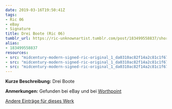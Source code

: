 ```yaml
---
date: 2019-03-16T19:50:41Z
tags:
- Ric 06
- eBay
- Signature
title: Drei Boote (Ric 06)
tumblr_url: https://ric-unknownartist.tumblr.com/post/183499558837/short-description-three-boats-notes-found-on
alias:
- 183499558837
resources:
- src: "midcentury-modern-signed-ric-original_1_da0310ac82f14a2c81c1f679e742340a-1.jpg"
- src: "midcentury-modern-signed-ric-original_1_da0310ac82f14a2c81c1f679e742340a-2.jpg"
- src: "midcentury-modern-signed-ric-original_1_da0310ac82f14a2c81c1f679e742340a.jpg"
---
```


**Kurze Beschreibung:** Drei Boote

**Anmerkungen:** Gefunden bei eBay und bei [Worthpoint](https://www.worthpoint.com/worthopedia/midcentury-modern-signed-ric-original-1853971802)

[Andere Einträge für dieses Werk](/tags/ric-06)
